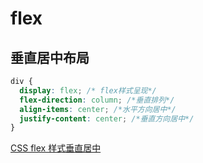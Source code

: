 # flex

## 垂直居中布局

```css
div {
  display: flex; /* flex样式呈现*/
  flex-direction: column; /*垂直排列*/
  align-items: center; /*水平方向居中*/
  justify-content: center; /*垂直方向居中*/
}
```

[CSS flex 样式垂直居中](https://blog.CSDN.net/hbiao68/article/details/84998231)
